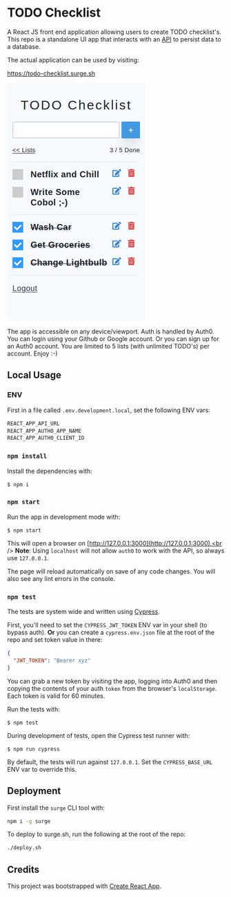# TODO Checklist

A React JS front end application allowing users to create TODO checklist's. This repo is a standalone UI app that interacts with an [API](https://github.com/michaeltelford/todo_api) to persist data to a database.

The actual application can be used by visiting:

https://todo-checklist.surge.sh

![iPhone 5 SE](https://github.com/michaeltelford/todo/raw/assets/assets/TODO.png)

The app is accessible on any device/viewport. Auth is handled by Auth0. You can login using your Github or Google account. Or you can sign up for an Auth0 account. You are limited to 5 lists (with unlimited TODO's) per account. Enjoy :-)

## Local Usage

### ENV

First in a file called `.env.development.local`, set the following ENV vars:

```sh
REACT_APP_API_URL
REACT_APP_AUTH0_APP_NAME
REACT_APP_AUTH0_CLIENT_ID
```

### `npm install`

Install the dependencies with:

    $ npm i

### `npm start`

Run the app in development mode with:

    $ npm start

This will open a browser on [http://127.0.0.1:3000](http://127.0.0.1:3000).<br />
**Note**: Using `localhost` will not allow `auth0` to work with the API, so always use `127.0.0.1`.

The page will reload automatically on save of any code changes. You will also see any lint errors in the console.

### `npm test`

The tests are system wide and written using [Cypress](https://cypress.io).

First, you'll need to set the `CYPRESS_JWT_TOKEN` ENV var in your shell (to bypass auth). **Or** you can create a `cypress.env.json` file at the root of the repo and set token value in there:

```json
{
  "JWT_TOKEN": "Bearer xyz"
}
```

You can grab a new token by visiting the app, logging into Auth0 and then copying the contents of your auth `token` from the browser's `localStorage`. Each token is valid for 60 minutes.

Run the tests with:

    $ npm test

During development of tests, open the Cypress test runner with:

    $ npm run cypress

By default, the tests will run against `127.0.0.1`. Set the `CYPRESS_BASE_URL` ENV var to override this.

## Deployment

First install the `surge` CLI tool with:

```sh
npm i -g surge
```

To deploy to surge.sh, run the following at the root of the repo:

```sh
./deploy.sh
```

## Credits

This project was bootstrapped with [Create React App](https://github.com/facebook/create-react-app).
